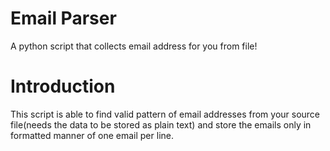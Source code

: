 # Email Parser
A python script that collects email address for you from file!<br>
# Introduction
This script is able to find valid pattern of email addresses from your source file(needs the data to be stored as plain text) and store the emails only in formatted manner of one email per line.<br>
